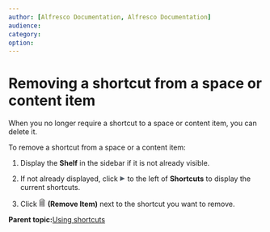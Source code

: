 ```yaml
---
author: [Alfresco Documentation, Alfresco Documentation]
audience: 
category: 
option: 
---
```


# Removing a shortcut from a space or content item

When you no longer require a shortcut to a space or content item, you can delete it.

To remove a shortcut from a space or a content item:

1.  Display the **Shelf** in the sidebar if it is not already visible.

2.  If not already displayed, click ![Expand](../images/im-expand.png) to the left of **Shortcuts** to display the current shortcuts.

3.  Click ![Remove Item](../images/im-delete.png) **\(Remove Item\)** next to the shortcut you want to remove.


**Parent topic:**[Using shortcuts](../concepts/cuh-shortcut.md)


